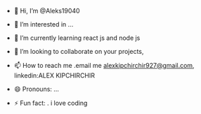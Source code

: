 - 👋 Hi, I’m @Aleks19040
- 👀 I’m interested in ...
- 🌱 I’m currently learning react js and node js
- 💞️ I’m looking to collaborate on your projects,
- 📫 How to reach me .email me alexkipchirchir927@gmail.com, linkedin:ALEX KIPCHIRCHIR
  
- 😄 Pronouns: ...
- ⚡ Fun fact: . i love coding
